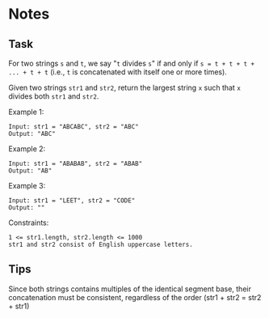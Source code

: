 # Notes

## Task
For two strings `s` and `t`, we say "`t` divides `s`" if and only if `s = t + t + t + ... + t + t` (i.e., `t` is concatenated with itself one or more times).

Given two strings `str1` and `str2`, return the largest string `x` such that `x` divides both `str1` and `str2`.



Example 1:
```
Input: str1 = "ABCABC", str2 = "ABC"
Output: "ABC"
```
Example 2:
```
Input: str1 = "ABABAB", str2 = "ABAB"
Output: "AB"
```
Example 3:
```
Input: str1 = "LEET", str2 = "CODE"
Output: ""
```


Constraints:

    1 <= str1.length, str2.length <= 1000
    str1 and str2 consist of English uppercase letters.

## Tips

Since both strings contains multiples of the identical segment base, their concatenation must be consistent, regardless of the order (str1 + str2 = str2 + str1)
